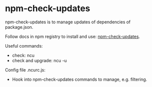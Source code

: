 # npm-check-updates
npm-check-updates is to manage updates of dependencies of package.json.

Follow docs in npm registry to install and use: [npm-check-updates](https://www.npmjs.com/package/npm-check-updates).

Useful commands:
- check: ncu
- check and upgrade: ncu -u

Config file .ncurc.js:
- Hook into npm-check-updates commands to manage, e.g. filtering.